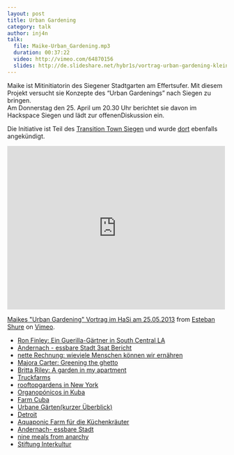 ```yaml
---
layout: post
title: Urban Gardening
category: talk
author: inj4n
talk:
  file: Maike-Urban_Gardening.mp3
  duration: 00:37:22
  video: http://vimeo.com/64870156
  slides: http://de.slideshare.net/hybr1s/vortrag-urban-gardening-klein
---
```

Maike ist Mitinitiatorin des Siegener Stadtgarten am Effertsufer. Mit diesem Projekt versucht sie Konzepte des “Urban Gardenings” nach Siegen zu bringen.  
Am Donnerstag den 25. April um 20.30 Uhr berichtet sie davon im Hackspace Siegen und lädt zur offenenDiskussion ein.  

Die Initiative ist Teil des [Transition Town Siegen](http://transition-siegen.de/blog/) und wurde [dort](http://transition-siegen.de/blog/2013/04/22/vortrag-uber-urban-gardening) ebenfalls angekündigt.  

<!-- break -->

<iframe src="http://player.vimeo.com/video/64870156" width="500" height="375" frameborder="0" webkitAllowFullScreen mozallowfullscreen allowFullScreen></iframe> <p><a href="http://vimeo.com/64870156">Maikes "Urban Gardening" Vortrag im HaSi am 25.05.2013</a> from <a href="http://vimeo.com/user17953599">Esteban Shure</a> on <a href="http://vimeo.com">Vimeo</a>.</p>

* [Ron Finley: Ein Guerilla-Gärtner in South Central LA](http://www.ted.com/talks/ron_finley_a_guerilla_gardener_in_south_central_la.html)
* [Andernach - essbare Stadt 3sat Bericht](http://www.youtube.com/watch?v=3C4cLxwMBOk)
* [nette Rechnung: wieviele Menschen können wir ernähren](http://cyberwaves.wordpress.com/2011/11/07/wieviel-essen-braucht-ein-mensch-pro-jahr-how-much-food-does-one-person-need-per-year/)
* [Majora Carter: Greening the ghetto](http://www.ted.com/talks/majora_carter_s_tale_of_urban_renewal.html)
* [Britta Riley: A garden in my apartment](http://www.ted.com/talks/britta_riley_a_garden_in_my_apartment.html)
* [Truckfarms](http://www.truckfarm.org/)
* [rooftopgardens in New York](http://www.nytimes.com/2012/07/12/nyregion/in-rooftop-farming-new-york-city-emerges-as-a-leader.html?_r=0)
* [Organopónicos in Kuba](http://en.wikipedia.org/wiki/Organop%C3%B3nicos)
* [Farm Cuba](http://farmcuba.org/)
* [Urbane Gärten(kurzer Überblick)](http://web.ard.de/galerie/content/panorama/default/1150/html/1504_10352.html)
* [Detroit](http://videos.arte.tv/de/videos/detroit_gemuese_statt_autos--3427874.html)
* [Aquaponic Farm für die Küchenkräuter](http://www.backtotheroots.com/)
* [Andernach- essbare Stadt](http://www.badische-zeitung.de/panorama/in-andernach-koennen-buerger-gratis-obst-und-gemuese-ernten--62382402.html)
* [nine meals from anarchy](http://www.dailymail.co.uk/news/article-1024833/Nine-meals-anarchy--Britain-facing-real-food-crisis.html)
* [Stiftung Interkultur](http://www.stiftung-interkultur.de/)
